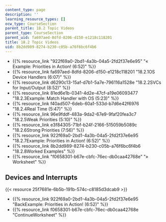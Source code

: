 ```yaml
---
content_type: page
description: ''
learning_resource_types: []
ocw_type: CourseSection
parent_title: 18.2 Topic Videos
parent_type: CourseSection
parent_uid: fa697aed-8dfd-8206-d150-e1218c118201
title: 18.2 Topic Videos
uid: 8b2dd989-8274-b230-c05b-a76f6bc6f4b6
---
```


*   {{% resource_link "922f69a0-2bd1-4a3b-04a5-2fd2f37e6e95" "« Example: Priorities in Action! (6:52)" %}}
*   {{% resource_link fa697aed-8dfd-8206-d150-e1218c118201 "18.2.1OS Device Handlers (6:07)" %}}
*   {{% resource_link d6290c13-15af-d7b1-5a7e-796116a1528e "18.2.2SVCs for Input/Output (8:52)" %}}
*   {{% resource_link 81ed6e1b-0341-4d2e-47cf-a19e06093477 "18.2.3Example: Match Handler with OS (5:23)" %}}
*   {{% resource_link f40ad507-6deb-60a1-533d-b7d6e42f6976 "18.2.4Real Time (5:47)" %}}
*   {{% resource_link 96e9fddf-483a-9da2-67e9-9faf20fea3c7 "18.2.5Weak Priorities (5:10)" %}}
*   {{% resource_link e3f84305-71bf-b24f-2166-515059b5089c "18.2.6Strong Priorities (7:56)" %}}
*   {{% resource_link 922f69a0-2bd1-4a3b-04a5-2fd2f37e6e95 "18.2.7Example: Priorities in Action! (6:52)" %}}
*   {{% resource_link 8b2dd989-8274-b230-c05b-a76f6bc6f4b6 "18.2.8Worked Examples" %}}
*   {{% resource_link "f0658301-b67e-cbfc-76ec-db0caa42768e" "» Worksheet" %}}

Devices and Interrupts
----------------------

{{< resource 25f7681e-6b5b-191b-574c-c8185d3dcab9 >}}

*   {{% resource_link 922f69a0-2bd1-4a3b-04a5-2fd2f37e6e95 "BackExample: Priorities in Action! (6:52)" %}}
*   {{% resource_link f0658301-b67e-cbfc-76ec-db0caa42768e "ContinueWorksheet" %}}